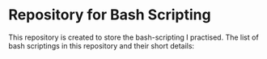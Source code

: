 # Repository for Bash Scripting  

This repository is created to store the bash-scripting I practised.
The list of bash scriptings in this repository and their short details:
